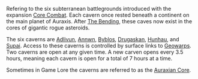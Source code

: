 Refering to the six subterranean battlegrounds introduced with the expansion
[Core Combat](../items/Core_Combat.md). Each cavern once rested beneath a
continent on the main planet of Auraxis. After
[The Bending](../etc/The_Bending.md), these caves now exist in the cores of
gigantic rogue asteroids.

The six caverns are [Adlivun](Adlivun.md), [Annwn](Annwn.md),
[Byblos](Byblos.md), [Drugaskan](Drugaskan.md), [Hunhau](Hunhau.md), and
[Supai](Supai.md). Access to these caverns is controlled by surface links to
[Geowarps](../locations/Geowarp.md). Two caverns are open at any given time. A
new carven opens every 3.5 hours, meaning each cavern is open for a total of 7
hours at a time.

Sometimes in Game Lore the caverns are referred to as the
[Auraxian Core](../items/Auraxian_Core.md).

